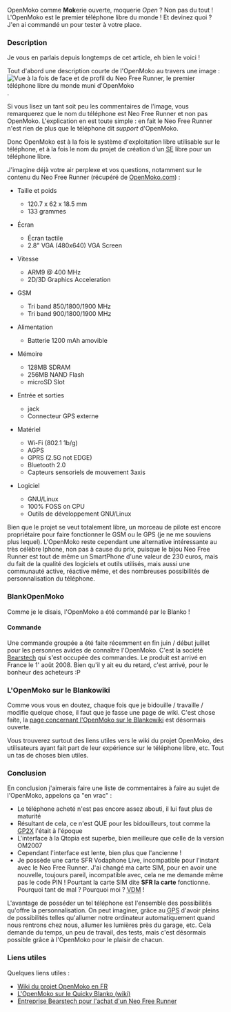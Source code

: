 OpenMoko comme **Mok**erie ouverte, moquerie *Open* ? Non pas du tout ! L'OpenMoko est le premier téléphone libre du monde ! Et devinez quoi ? J'en ai commandé un pour tester à votre place.

### Description

Je vous en parlais depuis longtemps de cet article, eh bien le voici !

Tout d'abord une description courte de l'OpenMoko au travers une image : ![Vue à la fois de face et de profil du Neo Free Runner, le premier téléphone libre du monde muni d'OpenMoko](${BASE_URL}/images/materiel/neo-freerunner.jpg "Image du Neo Free Runner, téléphone utilisé pour l'OpenMoko").

Si vous lisez un tant soit peu les commentaires de l'image, vous remarquerez que le nom du téléphone est Neo Free Runner et non pas OpenMoko. L'explication en est toute simple : en fait le <span lang="en">Neo Free Runner</span> n'est rien de plus que le téléphone dit *support* d'OpenMoko.

Donc OpenMoko est à la fois le système d'exploitation libre utilisable sur le téléphone, et à la fois le nom du projet de création d'un <abbr title="Système d'Exploitation">SE</abbr> libre pour un téléphone libre.

J'imagine déjà votre air perplexe et vos questions, notamment sur le contenu du Neo Free Runner (récupéré de [OpenMoko.com](http://openmoko.com "Visiter le site officiel du projet OpenMoko")) : 

  * Taille et poids
    * 120.7 x 62 x 18.5 mm
    * 133 grammes

  * Écran
    * Écran tactile
    * 2.8" VGA (480x640) VGA Screen

  * Vitesse
    * ARM9 @ 400 MHz
    * 2D/3D Graphics Acceleration

  * GSM
    * Tri band 850/1800/1900 MHz
    * Tri band 900/1800/1900 MHz

  * Alimentation
    * Batterie 1200 mAh amovible

  * Mémoire
    * 128MB SDRAM
    * 256MB NAND Flash
    * microSD Slot

  * Entrée et sorties
    * jack
    * Connecteur GPS externe

  * Matériel
    * Wi-Fi (802.1 1b/g)
    * AGPS
    * GPRS (2.5G not EDGE)
    * Bluetooth 2.0
    * Capteurs sensoriels de mouvement 3axis

  * Logiciel
    * GNU/Linux
    * 100% FOSS on CPU
    * Outils de développement GNU/Linux

Bien que le projet se veut totalement libre, un morceau de pilote est encore propriétaire pour faire fonctionner le GSM ou le GPS (je ne me souviens plus lequel). L'OpenMoko reste cependant une alternative intéressante au très célèbre <span lang="en">Iphone</span>, non pas à cause du prix, puisque le bijou Neo Free Runner est tout de même un <span lang="en">SmartPhone</span> d'une valeur de 230 euros, mais du fait de la qualité des logiciels et outils utilisés, mais aussi une communauté active, réactive même, et des nombreuses possibilités de personnalisation du téléphone.

### BlankOpenMoko

Comme je le disais, l'OpenMoko a été commandé par le Blanko !

#### Commande

Une commande groupée a été faite récemment en fin juin / début juillet pour les personnes avides de connaître l'OpenMoko. C'est la société <span lang="en">[Bearstech](http://bearstech.com/ "Visiter le site de l'entreprise Bearstech")</span> qui s'est occupée des commandes. Le produit est arrivé en France le 1' août 2008. Bien qu'il y ait eu du retard, c'est arrivé, pour le bonheur des acheteurs :P

### L'OpenMoko sur le Blankowiki

Comme vous vous en doutez, chaque fois que je bidouille / travaille / modifie quelque chose, il faut que je fasse une page de wiki. C'est chose faite, la [page concernant l'OpenMoko sur le Blankowiki](/wiki/doku.php?id=materiel:neofreerunner "Se rendre sur le Quicky Blanko pour découvrir la page consacrée à l'OpenMoko") est désormais ouverte.

Vous trouverez surtout des liens utiles vers le wiki du projet OpenMoko, des utilisateurs ayant fait part de leur expérience sur le téléphone libre, etc. Tout un tas de choses bien utiles.

### Conclusion

En conclusion j'aimerais faire une liste de commentaires à faire au sujet de l'OpenMoko, appelons ça "en vrac" : 

  * Le téléphone acheté n'est pas encore assez abouti, il lui faut plus de maturité
  * Résultant de cela, ce n'est QUE pour les bidouilleurs, tout comme la [GP2X](http://gp2x.com/ "Se rendre sur le site officiel de la GP2X") l'était à l'époque
  * L'interface à la Qtopia est superbe, bien meilleure que celle de la version OM2007
  * Cependant l'interface est lente, bien plus que l'ancienne !
  * Je possède une carte SFR Vodaphone Live, incompatible pour l'instant avec le <span lang="en">Neo Free Runner</span>. J'ai changé ma carte SIM, pour en avoir une nouvelle, toujours pareil, incompatible avec, cela ne me demande même pas le code PIN ! Pourtant la carte SIM dite **SFR la carte** fonctionne. Pourquoi tant de mal ? Pourquoi moi ? <abbr title="Vie De Merde">VDM</abbr> !

L'avantage de posséder un tel téléphone est l'ensemble des possibilités qu'offre la personnalisation. On peut imaginer, grâce au <abbr title="Global Positioning System">GPS</abbr> d'avoir pleins de possibilités telles qu'allumer notre ordinateur automatiquement quand nous rentrons chez nous, allumer les lumières près du garage, etc. Cela demande du temps, un peu de travail, des tests, mais c'est désormais possible grâce à l'OpenMoko pour le plaisir de chacun.

### Liens utiles

Quelques liens utiles : 

  * [Wiki du projet OpenMoko en FR](http://wiki.openmoko.org/wiki/Main_Page/fr "Se rendre sur la page Wiki du projet OpenMoko")
  * [L'OpenMoko sur le Quicky Blanko (wiki)](/wiki/doku.php?id=materiel:neofreerunner "Découvrir la page spécifique à l'OpenMoko sur le Quicky Blanko, le wiki de Blanko")
  * [Entreprise Bearstech pour l'achat d'un Neo Free Runner](http://bearstech.com/ "Visiter la page de l'entreprise Bearstech en vue de l'achat d'un téléphone libre Neo Free Runner permettant d'accueillir OpenMoko")
